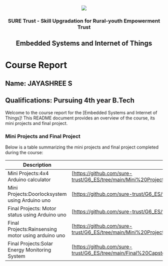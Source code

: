 <!-- PROJECT LOGO -->
<br />

<div align="center">
   <img src='https://user-images.githubusercontent.com/73131499/166115643-d3187f47-d38f-41b2-ae42-5ecbbc60de14.png' />


<h3 align="center">SURE Trust - Skill Upgradation for Rural-youth Empowerment Trust</h3>
  <h2> Embedded Systems and Internet of Things </h2>
</div>

# Course Report

## Name: JAYASHREE S

## Qualifications: Pursuing 4th year B.Tech

Welcome to the course report for the [Embedded Systems and Internet of Things]! This README document provides an overview of the course, its mini projects and final project.

### Mini Projects and Final Project

Below is a table summarizing the mini projects and final project completed during the course:

| Description                               | Link                                    |
|-------------------------------------------|-----------------------------------------|
| Mini Projects:4x4 Arduino calculator       | [https://github.com/sure-trust/G6_ES/tree/main/Mini%20Projects/Jayashree%20S/ARDUINO%20CALCULATOR%20USING%204X4%20KEYPAD] |
|Mini Projects:Doorlocksystem using Arduino uno | [https://github.com/sure-trust/G6_ES/tree/main/Mini%20Projects/Jayashree%20S/AUTOMATIC%20DOOR%20LOCKING%20SYSTEM] |
| Final Projects: Motor status using Arduino uno| [https://github.com/sure-trust/G6_ES/tree/main/Mini%20Projects/Jayashree%20S/MOTOR%20STATUS%20USING%20ARDUINO%20UNO] |
|Final Projects:Rainsensing motor using arduino uno| [https://github.com/sure-trust/G6_ES/tree/main/Mini%20Projects/Jayashree%20S/RAIN%20SENSING%20MOTOR%20CONTROL%20USING%20ARDUINO%20UNO] |
|Final Projects:Solar Energy Monitoring System| [https://github.com/sure-trust/G6_ES/tree/main/Final%20Capstone%20Project/Jayashree%20S/SOLAR%20ENERGY%20MONITORING%20SYSTEM] |